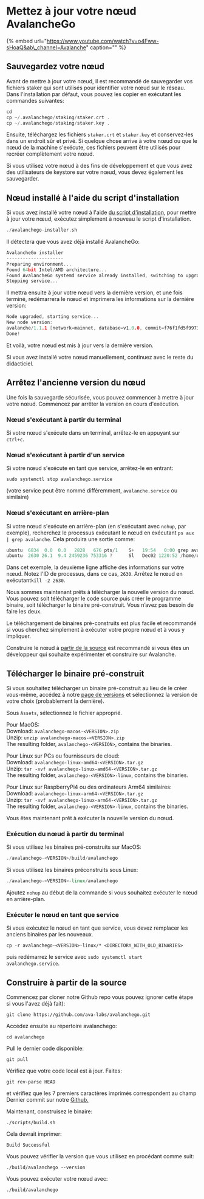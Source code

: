 # Mettez à jour votre nœud AvalancheGo

{% embed url="https://www.youtube.com/watch?v=o4Fww-sHoaQ&ab\_channel=Avalanche" caption="" %}

## Sauvegardez votre nœud

Avant de mettre à jour votre nœud, il est recommandé de sauvegarder vos fichiers staker qui sont utilisés pour identifier votre nœud sur le réseau. Dans l'installation par défaut, vous pouvez les copier en exécutant les commandes suivantes:

```cpp
cd
cp ~/.avalanchego/staking/staker.crt .
cp ~/.avalanchego/staking/staker.key .
```

Ensuite, téléchargez les fichiers `staker.crt` et `staker.key` et conservez-les dans un endroit sûr et privé. Si quelque chose arrive à votre nœud ou que le nœud de la machine s'exécute, ces fichiers peuvent être utilisés pour recréer complètement votre nœud.

Si vous utilisez votre nœud à des fins de développement et que vous avez des utilisateurs de keystore sur votre nœud, vous devez également les sauvegarder.

## Nœud installé à l'aide du script d'installation

Si vous avez installé votre nœud à l'aide [du script d'installation](executer-un-noeud-avalanche-sous-linux-a-laide-du-script-dinstallation.md), pour mettre à jour votre nœud, exécutez simplement à nouveau le script d'installation.

```cpp
./avalanchego-installer.sh
```

Il détectera que vous avez déjà installé AvalancheGo:

```cpp
AvalancheGo installer
---------------------
Preparing environment...
Found 64bit Intel/AMD architecture...
Found AvalancheGo systemd service already installed, switching to upgrade mode.
Stopping service...
```

Il mettra ensuite à jour votre nœud vers la dernière version, et une fois terminé, redémarrera le nœud et imprimera les informations sur la dernière version:

```cpp
Node upgraded, starting service...
New node version:
avalanche/1.1.1 [network=mainnet, database=v1.0.0, commit=f76f1fd5f99736cf468413bbac158d6626f712d2]
Done!
```

Et voilà, votre nœud est mis à jour vers la dernière version.

Si vous avez installé votre nœud manuellement, continuez avec le reste du didacticiel.

## Arrêtez l'ancienne version du nœud

Une fois la sauvegarde sécurisée, vous pouvez commencer à mettre à jour votre nœud. Commencez par arrêter la version en cours d'exécution.

### Nœud s'exécutant à partir du terminal

Si votre nœud s'exécute dans un terminal, arrêtez-le en appuyant sur `ctrl+c`.

### Nœud s'exécutant à partir d'un service

Si votre nœud s'exécute en tant que service, arrêtez-le en entrant:

`sudo systemctl stop avalanchego.service`

\(votre service peut être nommé différemment, `avalanche.service` ou similaire\)

### Nœud s'exécutant en arrière-plan

Si votre nœud s'exécute en arrière-plan \(en s'exécutant avec `nohup`, par exemple\), recherchez le processus exécutant le nœud en exécutant `ps aux | grep avalanche`. Cela produira une sortie comme:

```cpp
ubuntu  6834  0.0  0.0   2828   676 pts/1    S+   19:54   0:00 grep avalanche
ubuntu  2630 26.1  9.4 2459236 753316 ?      Sl   Dec02 1220:52 /home/ubuntu/build/avalanchego
```

Dans cet exemple, la deuxième ligne affiche des informations sur votre nœud. Notez l'ID de processus, dans ce cas, `2630`. Arrêtez le nœud en exécutant`kill -2 2630`.

Nous sommes maintenant prêts à télécharger la nouvelle version du nœud. Vous pouvez soit télécharger le code source puis créer le programme binaire, soit télécharger le binaire pré-construit. Vous n’avez pas besoin de faire les deux.

Le téléchargement de binaires pré-construits est plus facile et recommandé si vous cherchez simplement à exécuter votre propre nœud et à vous y impliquer.

Construire le nœud à [partir de la source](mettez-a-niveau-votre-noeud-avalanchego.md#construire-a-partir-de-la-source) est recommandé si vous êtes un développeur qui souhaite expérimenter et construire sur Avalanche.

## Télécharger le binaire pré-construit

Si vous souhaitez télécharger un binaire pré-construit au lieu de le créer vous-même, accédez à notre [page de versions](https://github.com/ava-labs/avalanchego/releases) et sélectionnez la version de votre choix \(probablement la dernière\).

Sous `Assets`, sélectionnez le fichier approprié.

Pour MacOS:  
Download: `avalanchego-macos-<VERSION>.zip`  
Unzip: `unzip avalanchego-macos-<VERSION>.zip`  
The resulting folder, `avalanchego-<VERSION>`, contains the binaries.

Pour Linux sur PCs ou fournisseurs de cloud:  
Download: `avalanchego-linux-amd64-<VERSION>.tar.gz`  
Unzip: `tar -xvf avalanchego-linux-amd64-<VERSION>.tar.gz`  
The resulting folder, `avalanchego-<VERSION>-linux`, contains the binaries.

Pour Linux sur RaspberryPi4 ou des ordinateurs Arm64 similaires:  
Download: `avalanchego-linux-arm64-<VERSION>.tar.gz`  
Unzip: `tar -xvf avalanchego-linux-arm64-<VERSION>.tar.gz`  
The resulting folder, `avalanchego-<VERSION>-linux`, contains the binaries.

Vous êtes maintenant prêt à exécuter la nouvelle version du nœud.

### Exécution du nœud à partir du terminal

Si vous utilisez les binaires pré-construits sur MacOS:

```cpp
./avalanchego-<VERSION>/build/avalanchego
```

Si vous utilisez les binaires préconstruits sous Linux:

```cpp
./avalanchego-<VERSION>-linux/avalanchego
```

Ajoutez `nohup` au début de la commande si vous souhaitez exécuter le nœud en arrière-plan.

### Exécuter le nœud en tant que service

Si vous exécutez le nœud en tant que service, vous devez remplacer les anciens binaires par les nouveaux.

`cp -r avalanchego-<VERSION>-linux/* <DIRECTORY_WITH_OLD_BINARIES>`

puis redémarrez le service avec `sudo systemctl start avalanchego.service`.

## Construire à partir de la **source**

Commencez par cloner notre Github repo vous pouvez ignorer cette étape si vous l'avez déjà fait\):

```text
git clone https://github.com/ava-labs/avalanchego.git
```

Accédez ensuite au répertoire avalanchego:

```text
cd avalanchego
```

Pull le dernier code disponible:

```text
git pull
```

Vérifiez que votre code local est à jour. Faites:

```text
git rev-parse HEAD
```

et vérifiez que les 7 premiers caractères imprimés correspondent au champ Dernier commit sur notre [Github.](https://github.com/ava-labs/avalanchego)

Maintenant, construisez le binaire:

```text
./scripts/build.sh
```

Cela devrait imprimer:

```text
Build Successful
```

Vous pouvez vérifier la version que vous utilisez en procédant comme suit:

```text
./build/avalanchego --version
```

Vous pouvez exécuter votre nœud avec:

```text
./build/avalanchego
```

